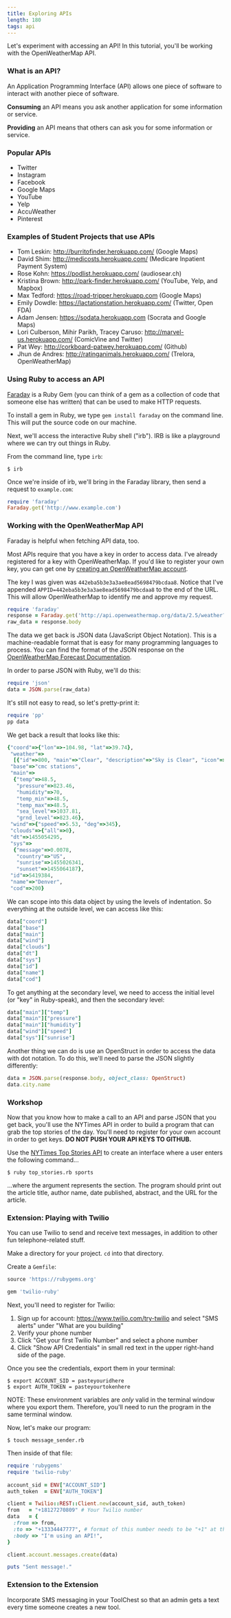 ```yaml
---
title: Exploring APIs
length: 180
tags: api
---
```


Let's experiment with accessing an API! In this tutorial, you'll be working with the OpenWeatherMap API. 

### What is an API?

An Application Programming Interface (API) allows one piece of software to interact with another piece of software. 

**Consuming** an API means you ask another application for some information or service. 

**Providing** an API means that others can ask you for some information or service. 

### Popular APIs

* Twitter
* Instagram
* Facebook
* Google Maps
* YouTube
* Yelp
* AccuWeather
* Pinterest

### Examples of Student Projects that use APIs

* Tom Leskin: http://burritofinder.herokuapp.com/ (Google Maps)
* David Shim: http://medicosts.herokuapp.com/ (Medicare Inpatient Payment System)
* Rose Kohn: https://podlist.herokuapp.com/ (audiosear.ch) 
* Kristina Brown: http://park-finder.herokuapp.com/ (YouTube, Yelp, and Mapbox)
* Max Tedford: https://road-tripper.herokuapp.com (Google Maps)
* Emily Dowdle: https://lactationstation.herokuapp.com/ (Twitter, Open FDA)
* Adam Jensen: https://sodata.herokuapp.com (Socrata and Google Maps) 
* Lori Culberson, Mihir Parikh, Tracey Caruso: http://marvel-us.herokuapp.com/ (ComicVine and Twitter)
* Pat Wey: http://corkboard-patwey.herokuapp.com/ (Github) 
* Jhun de Andres: http://ratinganimals.herokuapp.com/ (Trelora, OpenWeatherMap) 

### Using Ruby to access an API 

[Faraday](https://github.com/lostisland/faraday) is a Ruby Gem (you can think of a gem as a collection of code that someone else has written) that can be used to make HTTP requests.

To install a gem in Ruby, we type `gem install faraday` on the command line. This will put the source code on our machine.

Next, we'll access the interactive Ruby shell ("irb"). IRB is like a playground where we can try out things in Ruby.

From the command line, type `irb`:

```
$ irb
```

Once we're inside of irb, we'll bring in the Faraday library, then send a request to `example.com`:

```ruby
require 'faraday'
Faraday.get('http://www.example.com')
```

### Working with the OpenWeatherMap API

Faraday is helpful when fetching API data, too. 

Most APIs require that you have a key in order to access data. I've already registered for a key with OpenWeatherMap. If you'd like to register your own key, you can get one by [creating an OpenWeatherMap account](http://home.openweathermap.org/users/sign_up). 

The key I was given was `442eba5b3e3a3ae8ead5698479bcdaa8`. Notice that I've appended `APPID=442eba5b3e3a3ae8ead5698479bcdaa8` to the end of the URL. This will allow OpenWeatherMap to identify me and approve my request. 

```ruby
require 'faraday'
response = Faraday.get('http://api.openweathermap.org/data/2.5/weather?q=Denver,us&units=imperial&APPID=442eba5b3e3a3ae8ead5698479bcdaa8')
raw_data = response.body
```

The data we get back is JSON data (JavaScript Object Notation). This is a machine-readable format that is easy for many programming languages to process. You can find the format of the JSON response on the [OpenWeatherMap Forecast Documentation](http://openweathermap.org/forecast5). 

In order to parse JSON with Ruby, we'll do this:

```ruby
require 'json'
data = JSON.parse(raw_data)
```

It's still not easy to read, so let's pretty-print it:

```ruby
require 'pp'
pp data
```

We get back a result that looks like this:

```ruby
{"coord"=>{"lon"=>-104.98, "lat"=>39.74},
 "weather"=>
  [{"id"=>800, "main"=>"Clear", "description"=>"Sky is Clear", "icon"=>"01d"}],
 "base"=>"cmc stations",
 "main"=>
  {"temp"=>48.5,
   "pressure"=>823.46,
   "humidity"=>70,
   "temp_min"=>48.5,
   "temp_max"=>48.5,
   "sea_level"=>1037.81,
   "grnd_level"=>823.46},
 "wind"=>{"speed"=>5.53, "deg"=>345},
 "clouds"=>{"all"=>0},
 "dt"=>1455054295,
 "sys"=>
  {"message"=>0.0078,
   "country"=>"US",
   "sunrise"=>1455026341,
   "sunset"=>1455064187},
 "id"=>5419384,
 "name"=>"Denver",
 "cod"=>200}
 ```

We can scope into this data object by using the levels of indentation. So everything at the outside level, we can access like this:

```ruby
data["coord"]
data["base"]
data["main"]
data["wind"]
data["clouds"]
data["dt"]
data["sys"]
data["id"]
data["name"]
data["cod"]
```

To get anything at the secondary level, we need to access the initial level (or "key" in Ruby-speak), and then the secondary level:

```ruby
data["main"]["temp"]
data["main"]["pressure"]
data["main"]["humidity"]
data["wind"]["speed"]
data["sys"]["sunrise"]
```

Another thing we can do is use an OpenStruct in order to access the data with dot notation. To do this, we'll need to parse the JSON slightly differently:

```ruby
data = JSON.parse(response.body, object_class: OpenStruct)
data.city.name
```

### Workshop

Now that you know how to make a call to an API and parse JSON that you get back, you'll use the NYTimes API in order to build a program that can grab the top stories of the day. You'll need to register for your own account in order to get keys. **DO NOT PUSH YOUR API KEYS TO GITHUB.**


Use the [NYTimes Top Stories API](http://developer.nytimes.com/docs/top_stories_api/) to create an interface where a user enters the following command...

```
$ ruby top_stories.rb sports
```

...where the argument represents the section. The program should print out the article title, author name, date published, abstract, and the URL for the article. 

### Extension: Playing with Twilio

You can use Twilio to send and receive text messages, in addition to other fun telephone-related stuff. 

Make a directory for your project. `cd` into that directory. 

Create a `Gemfile`:

```ruby
source 'https://rubygems.org'

gem 'twilio-ruby'
```

Next, you'll need to register for Twilio:

1) Sign up for account: https://www.twilio.com/try-twilio and select "SMS alerts" under "What are you building"
2) Verify your phone number
3) Click "Get your first Twilio Number" and select a phone number
4) Click "Show API Credentials" in small red text in the upper right-hand side of the page.

Once you see the credentials, export them in your terminal:

```
$ export ACCOUNT_SID = pasteyouridhere
$ export AUTH_TOKEN = pasteyourtokenhere
```

NOTE: These environment variables are *only* valid in the terminal window where you export them. Therefore, you'll need to run the program in the same terminal window. 

Now, let's make our program: 

```
$ touch message_sender.rb
```

Then inside of that file:

```ruby
require 'rubygems'
require 'twilio-ruby'
 
account_sid = ENV["ACCOUNT_SID"]
auth_token  = ENV["AUTH_TOKEN"]

client = Twilio::REST::Client.new(account_sid, auth_token)
from   = "+18127270809" # Your Twilio number
data   = {
  :from => from,
  :to => "+13334447777", # format of this number needs to be "+1" at the beginning of the area code and phone number
  :body => "I'm using an API!",
}

client.account.messages.create(data)

puts "Sent message!."
```

### Extension to the Extension

Incorporate SMS messaging in your ToolChest so that an admin gets a text every time someone creates a new tool. 